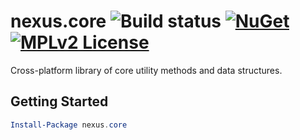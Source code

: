 # nexus.core ![Build status](https://img.shields.io/vso/build/nexussays/ebc6aafa-2931-41dc-b030-7f1eff5a28e5/8.svg?style=flat-square) [![NuGet](https://img.shields.io/nuget/v/nexus.core.svg?style=flat-square)](https://www.nuget.org/packages/nexus.core) [![MPLv2 License](https://img.shields.io/badge/license-MPLv2-blue.svg?style=flat-square)](https://www.mozilla.org/MPL/2.0/)

Cross-platform library of core utility methods and data structures.

## Getting Started

```powershell
Install-Package nexus.core
```
